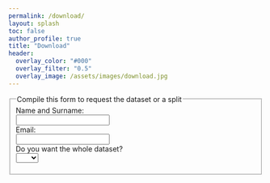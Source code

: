 ```yaml
---
permalink: /download/
layout: splash
toc: false
author_profile: true
title: "Download"
header:
  overlay_color: "#000"
  overlay_filter: "0.5"
  overlay_image: /assets/images/download.jpg
---
```


<script>
function myFunction() {
  var x = document.getElementById("mySelect").value;
  if (x == "yes"){
    document.getElementById("ifYes").style.display = "none";
  }else{
  document.getElementById("ifYes").style.display = "block";
  }
}
</script>


<form action="mailto:someone@example.com" method="post" enctype="text/plain">
  <fieldset>
    <legend>Compile this form to request the dataset or a split</legend>
    <label for="name">Name and Surname:</label><br>
    <input type="text" id="name"><br>
    <label for="email">Email:</label><br>
    <input type="email" id="email"><br>
    Do you want the whole dataset?<br>
    <select id="mySelect" onchange="myFunction();">
        <option value=""></option>
        <option value="yes">Yes</option>
        <option value="no">No</option>
    </select>
    <p id="demo"></p>
    <div id="ifYes" style="display: none;">
        <p>Create your own scenario</p>
        <div style="width:100%; height:100%;">
         <div id="left_portion" align="center"  style="float:left; width:10%; height:10%;     background-color:#CCCCCC">
        <label for="towns">Choose the town:</label><br>
            <select name="towns">
                <option value="town01">Town01</option>
                <option value="town02">Town02</option>
                <option value="town03">Town03</option>
                <option value="town04">Town04</option>
                <option value="town05">Town05</option>
                <option value="town06">Town06</option>
                <option value="town07">Town07</option>
            </select>
         </div>
         <div id="scroller" align="center" style="width:80%; height:100%; float:left; background-color:#444444">
        <label for="towns">Choose the town:</label><br>
            <select name="towns">
                <option value="town01">Town01</option>
                <option value="town02">Town02</option>
                <option value="town03">Town03</option>
                <option value="town04">Town04</option>
                <option value="town05">Town05</option>
                <option value="town06">Town06</option>
                <option value="town07">Town07</option>
            </select>
         </div>
         <div id="right_portion" align="center" style="float:right; width:10%; height:10%; background-color:#CCCCCC">
        <label for="towns">Choose the town:</label><br>
            <select name="towns">
                <option value="town01">Town01</option>
                <option value="town02">Town02</option>
                <option value="town03">Town03</option>
                <option value="town04">Town04</option>
                <option value="town05">Town05</option>
                <option value="town06">Town06</option>
                <option value="town07">Town07</option>
            </select>
         </div>
        </div>
    </div>
  </fieldset>
</form>

